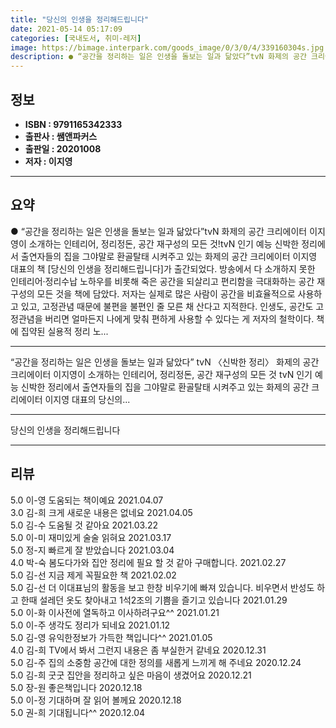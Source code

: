 ```yaml
---
title: "당신의 인생을 정리해드립니다"
date: 2021-05-14 05:17:09
categories: [국내도서, 취미-레저]
image: https://bimage.interpark.com/goods_image/0/3/0/4/339160304s.jpg
description: ● “공간을 정리하는 일은 인생을 돌보는 일과 닮았다”tvN 화제의 공간 크리에이터 이지영이 소개하는 인테리어, 정리정돈, 공간 재구성의 모든 것!tvN 인기 예능 신박한 정리에서 출연자들의 집을 그야말로 환골탈태 시켜주고 있는 화제의 공간 크리에이터 이지영 대표의 책 [당신의 인생
---
```


## **정보**

- **ISBN : 9791165342333**
- **출판사 : 쌤앤파커스**
- **출판일 : 20201008**
- **저자 : 이지영**

------



## **요약**

●  “공간을 정리하는 일은 인생을 돌보는 일과 닮았다”tvN  화제의 공간 크리에이터 이지영이 소개하는 인테리어, 정리정돈, 공간 재구성의 모든 것!tvN 인기 예능 신박한 정리에서 출연자들의 집을 그야말로 환골탈태 시켜주고 있는 화제의 공간 크리에이터 이지영 대표의 책 [당신의 인생을 정리해드립니다]가 출간되었다. 방송에서 다 소개하지 못한 인테리어·정리수납 노하우를 비롯해 죽은 공간을 되살리고 편리함을 극대화하는 공간 재구성의 모든 것을 책에 담았다. 저자는 실제로 많은 사람이 공간을 비효율적으로 사용하고 있고, 고정관념 때문에 불편을 불편인 줄 모른 채 산다고 지적한다. 인생도, 공간도 고정관념을 버리면 얼마든지 나에게 맞춰 편하게 사용할 수 있다는 게 저자의 철학이다. 책에 집약된 실용적 정리 노...

------

“공간을 정리하는 일은 인생을 돌보는 일과 닮았다”
tvN 〈신박한 정리〉 화제의 공간 크리에이터 이지영이 소개하는 
인테리어, 정리정돈, 공간 재구성의 모든 것
tvN 인기 예능 신박한 정리에서 출연자들의 집을 그야말로 환골탈태 시켜주고 있는 화제의 공간 크리에이터 이지영 대표의 당신의... 

------


당신의 인생을 정리해드립니다 

------


## **리뷰** 

5.0 이-영 도움되는 책이예요 2021.04.07 <br/>3.0 김-희 크게 새로운 내용은 없네요 2021.04.05 <br/>5.0 김-수 도움될 것 같아요 2021.03.22 <br/>5.0 이-미 재미있게 술술 읽혀요 2021.03.17 <br/>5.0 정-지 빠르게 잘 받았습니다  2021.03.04 <br/>4.0 박-숙 봄도다가와 집안 정리에 필요 할 것 같아 구매합니다. 2021.02.27 <br/>5.0 김-선 지금 제게 꼭필요한 책 2021.02.02 <br/>5.0 김-선 더 이대표님의 활동을 보고 한창 비우기에 빠져 있습니다. 비우면서 반성도 하고 한때 설레던 옷도 찾아내고 1석2조의 기쁨을 즐기고 있습니다 2021.01.29 <br/>5.0 이-화 이사전에 열독하고 이사하려구요^^ 2021.01.21 <br/>5.0 이-주 생각도 정리가 되네요 2021.01.12 <br/>5.0 김-영 유익한정보가 가득한 책입니다^^ 2021.01.05 <br/>4.0 김-희 TV에서 봐서 그런지 내용은 좀 부실한거 같네요 2020.12.31 <br/>5.0 김-주 집의 소중함 공간에 대한 정의를 새롭게 느끼게 해 주네요 2020.12.24 <br/>5.0 김-희 굿굿 집안을 정리하고 싶은 마음이 생겼어요 2020.12.21 <br/>5.0 장-원 좋은책입니다 2020.12.18 <br/>5.0 이-정 기대하며 잘 읽어 볼께요  2020.12.18 <br/>5.0 권-희 기대됩니다^^ 2020.12.04 <br/>